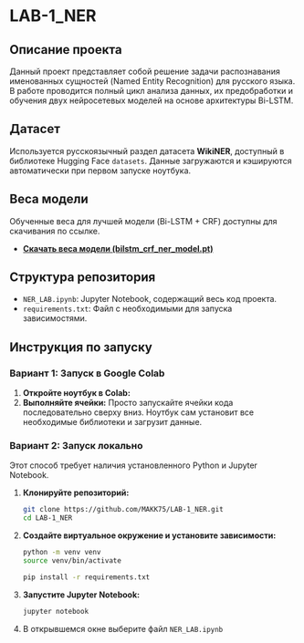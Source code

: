 # LAB-1_NER

## Описание проекта

Данный проект представляет собой решение задачи распознавания именованных сущностей (Named Entity Recognition) для русского языка. В работе проводится полный цикл анализа данных, их предобработки и обучения двух нейросетевых моделей на основе архитектуры Bi-LSTM.

## Датасет

Используется русскоязычный раздел датасета **WikiNER**, доступный в библиотеке Hugging Face `datasets`. Данные загружаются и кэшируются автоматически при первом запуске ноутбука.

## Веса модели

Обученные веса для лучшей модели (Bi-LSTM + CRF) доступны для скачивания по ссылке. 

*   **[Скачать веса модели (bilstm\_crf\_ner\_model.pt)](https://drive.google.com/file/d/1CSs6-JggpcNEC0OXVP8DK7sdiCLskxT9/view?usp=drive_link)**

## Структура репозитория

*   `NER_LAB.ipynb`: Jupyter Notebook, содержащий весь код проекта.
*   `requirements.txt`: Файл с необходимыми для запуска зависимостями.

## Инструкция по запуску

### Вариант 1: Запуск в Google Colab

1.  **Откройте ноутбук в Colab:**
2.  **Выполняйте ячейки:**
    Просто запускайте ячейки кода последовательно сверху вниз. Ноутбук сам установит все необходимые библиотеки и загрузит данные.

### Вариант 2: Запуск локально

Этот способ требует наличия установленного Python и Jupyter Notebook.

1.  **Клонируйте репозиторий:**
    ```bash
    git clone https://github.com/MAKK75/LAB-1_NER.git
    cd LAB-1_NER

    ```

2.  **Создайте виртуальное окружение и установите зависимости:**
    ```bash
    python -m venv venv
    source venv/bin/activate

    pip install -r requirements.txt
    ```

3.  **Запустите Jupyter Notebook:**
    ```bash
    jupyter notebook
    ```

4.  В открывшемся окне выберите файл `NER_LAB.ipynb`
